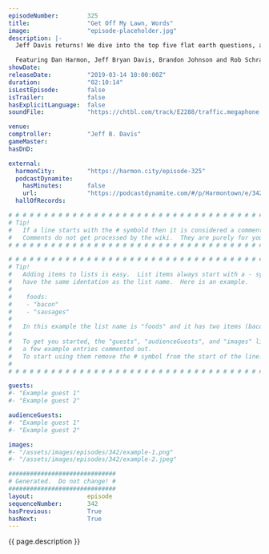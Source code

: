 ```yaml
---
episodeNumber:        325
title:                "Get Off My Lawn, Words"
image:                "episode-placeholder.jpg"
description: |-
  Jeff Davis returns! We dive into the top five flat earth questions, and what would happen if a tree grew upside down?

  Featuring Dan Harmon, Jeff Bryan Davis, Brandon Johnson and Rob Schrab.
showDate:             
releaseDate:          "2019-03-14 10:00:00Z"
duration:             "02:10:14"
isLostEpisode:        false
isTrailer:            false
hasExplicitLanguage:  false
soundFile:            "https://chtbl.com/track/E2288/traffic.megaphone.fm/STA1364711663.mp3?updated=1596658041"

venue:                
comptroller:          "Jeff B. Davis"
gameMaster:           
hasDnD:               

external:
  harmonCity:         "https://harmon.city/episode-325"
  podcastDynamite:
    hasMinutes:       false
    url:              "https://podcastdynamite.com/#/p/Harmontown/e/342/325"
  hallOfRecords:      

# # # # # # # # # # # # # # # # # # # # # # # # # # # # # # # # # # # # # # # # # # # # #
# Tip!
#   If a line starts with the # symbold then it is considered a comment.
#   Comments do not get processed by the wiki.  They are purely for your information.
# # # # # # # # # # # # # # # # # # # # # # # # # # # # # # # # # # # # # # # # # # # # #

# # # # # # # # # # # # # # # # # # # # # # # # # # # # # # # # # # # # # # # # # # # # #
# Tip!
#   Adding items to lists is easy.  List items always start with a - symbol and have
#   have the same identation as the list name.  Here is an example.
#
#    foods:
#    - "bacon"
#    - "sausages"
#
#   In this example the list name is "foods" and it has two items (bacon, and sausages).
#
#   To get you started, the "guests", "audienceGuests", and "images" lists below have
#   a few example entries commented out.
#   To start using them remove the # symbol from the start of the line.
#
# # # # # # # # # # # # # # # # # # # # # # # # # # # # # # # # # # # # # # # # # # # # #

guests:
#- "Example guest 1"
#- "Example guest 2"

audienceGuests:
#- "Example guest 1"
#- "Example guest 2"

images:
#- "/assets/images/episodes/342/example-1.png"
#- "/assets/images/episodes/342/example-2.jpeg"

##############################
# Generated.  Do not change! #
##############################
layout:               episode
sequenceNumber:       342
hasPrevious:          True
hasNext:              True
---
```


<!-- The episode description will be rendered here -->
{{ page.description }}

<!-- Add your content BELOW here -->
<!-- vvvvvvvvvvvvvvvvvvvvvvvvvvv -->




<!-- ^^^^^^^^^^^^^^^^^^^^^^^^^^^ -->
<!-- Add your content ABOVE here -->

<!-- The episode gallery will be rendered here -->